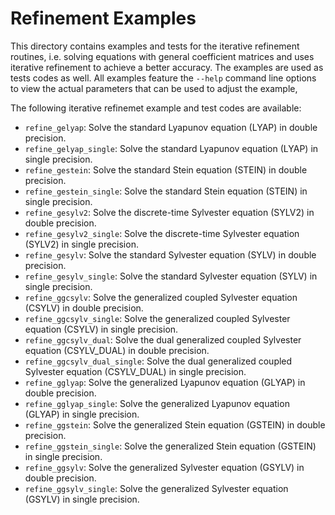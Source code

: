 Refinement Examples
===================

This directory contains examples and tests for the iterative refinement
routines, i.e. solving equations with general coefficient matrices and uses
iterative refinement to achieve a better accuracy. The examples are used as
tests codes as well.  All examples feature the `--help` command line options to
view the actual parameters that can be used to adjust the example,

The following iterative refinemet example and test codes are available:
- `refine_gelyap`:  Solve the standard Lyapunov equation (LYAP) in double
					precision.
- `refine_gelyap_single`: Solve the standard Lyapunov equation (LYAP) in single
						  precision.
- `refine_gestein`: Solve the standard Stein equation (STEIN) in double
					precision.
- `refine_gestein_single`: Solve the standard Stein equation (STEIN) in single
						   precision.
- `refine_gesylv2`: Solve the discrete-time Sylvester equation (SYLV2) in double
					precision.
- `refine_gesylv2_single`: Solve the discrete-time Sylvester equation (SYLV2) in
						   single precision.
- `refine_gesylv`: Solve the standard Sylvester equation (SYLV) in double
				   precision.
- `refine_gesylv_single`: Solve the standard Sylvester equation (SYLV) in single
						  precision.
- `refine_ggcsylv`: Solve the generalized coupled Sylvester equation (CSYLV) in
					double precision.
- `refine_ggcsylv_single`: Solve the generalized coupled Sylvester equation
						   (CSYLV) in single precision.
- `refine_ggcsylv_dual`: Solve the dual generalized coupled Sylvester equation
						 (CSYLV_DUAL) in double precision.
- `refine_ggcsylv_dual_single`: Solve the dual generalized coupled Sylvester
								equation (CSYLV_DUAL) in single precision.
- `refine_gglyap`: Solve the generalized Lyapunov equation (GLYAP) in double
				   precision.
- `refine_gglyap_single`: Solve the generalized Lyapunov equation (GLYAP) in
						  single precision.
- `refine_ggstein`: Solve the generalized Stein equation (GSTEIN) in double
					precision.
- `refine_ggstein_single`: Solve the generalized Stein equation (GSTEIN) in
						   single precision.
- `refine_ggsylv`: Solve the generalized Sylvester equation (GSYLV) in double
				   precision.
- `refine_ggsylv_single`: Solve the generalized Sylvester equation (GSYLV) in
						  single precision.


